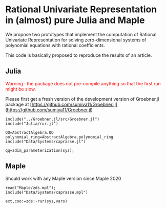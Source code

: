 # Rational Univariate Representation in (almost) pure Julia and Maple

We propose two prototypes that implement the computation of Rational Univariate Representation for solving zero-dimensional systems of polynomial equations with rational coefficients.

This code is basically proposed to reproduce the results of an article.

## Julia 

<span style="color:red;">Warning : the package does not pre-compile anything so that the first run might be slow.</span>

Please first get a fresh version of the development version of Groebner.jl package at [https://github.com/sumiya11/Groebner.jl] (https://github.com/sumiya11/Groebner.jl)


 ```
include("../Groebner.jl/src/Groebner.jl")
include("Julia/rur.jl")

QQ=AbstractAlgebra.QQ
polynomial_ring=AbstractAlgebra.polynomial_ring
include("Data/Systems/caprasse.jl")

qq=zdim_parameterization(sys);
 ```

## Maple
Should work with any Maple version since Maple 2020


 ```
read("Maple/zds.mpl");
include("Data/Systems/caprasse.mpl")

ext,coo:=zds:-rur(sys,vars)
 ```
